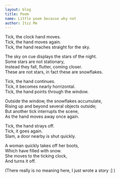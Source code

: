 ```yaml
---
layout: blog
title: Poem
name: Little poem because why not
author: Itzz Me
---
```


Tick, the clock hand moves. <br />
Tick, the hand moves again. <br />
Tick, the hand reaches straight for the sky. <br />

The sky on cue displays the stars of the night. <br />
Some stars are not stationary, <br />
Instead they fall, flutter, coming closer. <br />
These are not stars, in fact these are snowflakes. <br />

Tick, the hand continues. <br />
Tick, it becomes nearly horrizontal. <br />
Tick, the hand points through the window. <br />

Outside the window, the snowflakes accumulate, <br />
Rising up and beyond several objects outside; <br />
But another tick interrupts the scene, <br />
As the hand moves away once again. <br />

Tick, the hand strays off. <br />
Tick, it goes again. <br />
Slam, a door nearby is shut quickly. <br />

A woman quickly takes off her boots, <br />
Which have filled with snow. <br />
She moves to the ticking clock, <br />
And turns it off. <br />

(There really is no meaning here, I just wrote a story :] )